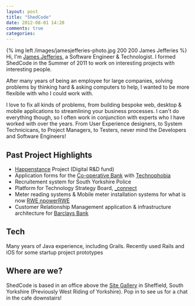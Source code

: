 ```yaml
---
layout: post
title: "ShedCode"
date: 2012-08-01 14:20
comments: true
categories: 
---
```


{% img left /images/jamesjefferies-photo.jpg 200 200 James Jefferies  %} Hi, I'm [James Jefferies](http://jamesjefferies.com), a Software Engineer & Technologist. I formed ShedCode in the Summer of 2011 to work on interesting projects with interesting people. 

After many years of being an employee for large companies, solving problems by thinking hard & asking computers to help, I wanted to be more flexibile with who I could work with.

I love to fix all kinds of problems, from building bespoke web, desktop & mobile applications to streamlining your business processes. I can't do everything though, so I often work in conjunction with experts who I have worked with over the years. From User Experience designers, to System Technicicans, to Project Managers, to Testers, never mind the Developers and Software Engineers!


## Past Project Highlights

* [Happenstance](http://happenstanceproject.com) Project (Digital R&D fund)
* Application forms for the [Co-operative Bank](http://www.theco-operativebank.co.uk) with [Technophobia](http://www.technophobia.com)
* Recruitement system for South Yorkshire Police
* Platform for Technology Strategy Board, [_connect](http://ktn.innovateuk.org)
* Meter reading systems & Mobile meter installation systems for what is now [RWE npowerRWE](http://www.rwe.com/web/cms/en/97770/rwe-npower/about-us/) 
* Customer Relationship Management application & infrastructure architecture for [Barclays Bank](http://www.barclays.co.uk)

## Tech
Many years of Java experience, including Grails. Recently used Rails and iOS for some startup project prototypes


## Where are we?
ShedCode is based in an office above the [Site Gallery](http://sitegallery.org) in Sheffield, South Yorkshire (Previously West Riding of Yorkshire). Pop in to see us for a chat in the cafe downstairs!

